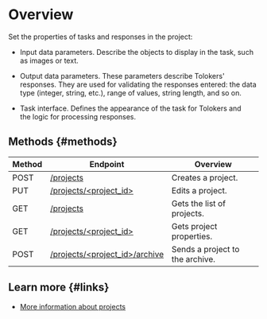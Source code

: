 # Overview

Set the properties of tasks and responses in the project:

- Input data parameters. Describe the objects to display in the task, such as images or text.

- Output data parameters. These parameters describe Tolokers' responses. They are used for validating the responses entered: the data type (integer, string, etc.), range of values, string length, and so on.

- Task interface. Defines the appearance of the task for Tolokers and the logic for processing responses.

## Methods {#methods}

Method | Endpoint | Overview
----- | ----- | -----
POST | [/projects](create-prj.md) | Creates a project.
PUT | [/projects/<project_id>](edit-prj.md) | Edits a project.
GET | [/projects](get-prj-list.md) | Gets the list of projects.
GET | [/projects/<project_id>](get-prj.md) | Gets project properties.
POST | [/projects/<project_id>/archive](archive-prj.md) | Sends a project to the archive.

## Learn more {#links}

- [More information about projects](../../guide/concepts/project.md)